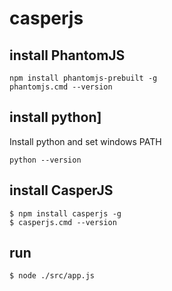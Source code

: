 # casperjs

## install PhantomJS
```
npm install phantomjs-prebuilt -g
phantomjs.cmd --version
```

## install python]

Install python and set windows PATH

```
python --version
```

## install CasperJS
```
$ npm install casperjs -g
$ casperjs.cmd --version
```

## run
```
$ node ./src/app.js
```
